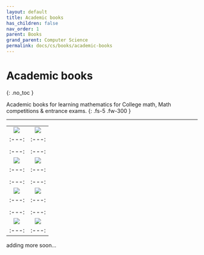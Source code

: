 ```yaml
---
layout: default
title: Academic books
has_children: false
nav_order: 1
parent: Books
grand_parent: Computer Science
permalink: docs/cs/books/academic-books
---
```


# Academic books
{: .no_toc }

Academic books for learning mathematics for College math, Math competitions & entrance exams.
{: .fs-5 .fw-300 }

---

|  |  |
| :---: | :---: |
| <a href="https://www.amazon.in/Book-Proof-Richard-H-Hammack/dp/0989472124?crid=8FK51KDORSU4&keywords=book+of+proof&qid=1643607643&sprefix=book+of+proo%2Caps%2C192&sr=8-1&linkCode=li3&tag=shreyaskali-21&linkId=87b11b35b6bf30b8e0e6dbddf7ea5955&language=en_IN&ref_=as_li_ss_il" target="_blank"><img border="0" src="//ws-in.amazon-adsystem.com/widgets/q?_encoding=UTF8&ASIN=0989472124&Format=_SL250_&ID=AsinImage&MarketPlace=IN&ServiceVersion=20070822&WS=1&tag=shreyaskali-21&language=en_IN" ></a><img src="https://ir-in.amazon-adsystem.com/e/ir?t=shreyaskali-21&language=en_IN&l=li3&o=31&a=0989472124" width="1" height="1" border="0" alt="" style="border:none !important; margin:0px !important;" /> | <a href="https://www.amazon.in/Art-Craft-Problem-Solving-dp-111852313X/dp/111852313X?&linkCode=li3&tag=shreyaskali-21&linkId=3b035c12cd1ed09fc98ac5264bbd8be5&language=en_IN&ref_=as_li_ss_il" target="_blank"><img border="0" src="//ws-in.amazon-adsystem.com/widgets/q?_encoding=UTF8&ASIN=111852313X&Format=_SL250_&ID=AsinImage&MarketPlace=IN&ServiceVersion=20070822&WS=1&tag=shreyaskali-21&language=en_IN" ></a><img src="https://ir-in.amazon-adsystem.com/e/ir?t=shreyaskali-21&language=en_IN&l=li3&o=31&a=111852313X" width="1" height="1" border="0" alt="" style="border:none !important; margin:0px !important;" /> |
| :---: | :---: |
|  |  |
| :---: | :---: |
| <a href="https://www.amazon.in/Calculus-Early-Transcendentals-Course-Mate/dp/8131531899?crid=35Q9J7GLDKFHN&keywords=calculus&qid=1643607836&sprefix=calculus%2Caps%2C221&sr=8-7&linkCode=li3&tag=shreyaskali-21&linkId=367e4e03f1f08f6b5a61e9f8800d90fd&language=en_IN&ref_=as_li_ss_il" target="_blank"><img border="0" src="//ws-in.amazon-adsystem.com/widgets/q?_encoding=UTF8&ASIN=8131531899&Format=_SL250_&ID=AsinImage&MarketPlace=IN&ServiceVersion=20070822&WS=1&tag=shreyaskali-21&language=en_IN" ></a><img src="https://ir-in.amazon-adsystem.com/e/ir?t=shreyaskali-21&language=en_IN&l=li3&o=31&a=8131531899" width="1" height="1" border="0" alt="" style="border:none !important; margin:0px !important;" /> | <a href="https://www.amazon.in/Calculus-Made-Easy-Silvanus-Thompson/dp/0312185480?keywords=calculus+made+easy&qid=1643607968&sprefix=calculus+made+ea%2Caps%2C257&sr=8-2&linkCode=li3&tag=shreyaskali-21&linkId=d36ba878c6aa37263058144298b2129f&language=en_IN&ref_=as_li_ss_il" target="_blank"><img border="0" src="//ws-in.amazon-adsystem.com/widgets/q?_encoding=UTF8&ASIN=0312185480&Format=_SL250_&ID=AsinImage&MarketPlace=IN&ServiceVersion=20070822&WS=1&tag=shreyaskali-21&language=en_IN" ></a><img src="https://ir-in.amazon-adsystem.com/e/ir?t=shreyaskali-21&language=en_IN&l=li3&o=31&a=0312185480" width="1" height="1" border="0" alt="" style="border:none !important; margin:0px !important;" /> |
| :---: | :---: |
|  |  |
| :---: | :---: |
| <a href="https://www.amazon.in/Challenge-Thrill-Pre-College-Mathematics-Krishnamurthy/dp/9386418347?crid=3U3P1CHR7SO63&keywords=challenge+and+thrill+of+pre-college+mathematics&qid=1643608142&sprefix=challenge+and+thri%2Caps%2C222&sr=8-1-spons&psc=1&spLa=ZW5jcnlwdGVkUXVhbGlmaWVyPUEzVUxRMFBKTjhXQTdaJmVuY3J5cHRlZElkPUEwNTUxOTUyMlRUU0RDR09CTzhZRCZlbmNyeXB0ZWRBZElkPUEwOTMwODE5MVJYRFQzV05XS1JFWCZ3aWRnZXROYW1lPXNwX2F0ZiZhY3Rpb249Y2xpY2tSZWRpcmVjdCZkb05vdExvZ0NsaWNrPXRydWU%3D&linkCode=li3&tag=shreyaskali-21&linkId=79ddac4908be34c14d73c353129b64b7&language=en_IN&ref_=as_li_ss_il" target="_blank"><img border="0" src="//ws-in.amazon-adsystem.com/widgets/q?_encoding=UTF8&ASIN=9386418347&Format=_SL250_&ID=AsinImage&MarketPlace=IN&ServiceVersion=20070822&WS=1&tag=shreyaskali-21&language=en_IN" ></a><img src="https://ir-in.amazon-adsystem.com/e/ir?t=shreyaskali-21&language=en_IN&l=li3&o=31&a=9386418347" width="1" height="1" border="0" alt="" style="border:none !important; margin:0px !important;" /> | <a href="https://www.amazon.in/Principles-Techniques-Combinatorics-Chen-Chuan-Chong/dp/9810211392?crid=30WSE4IEAAD4J&keywords=principles+of+combinatorics&qid=1643608232&sprefix=principles+of+combinatorics%2Caps%2C190&sr=8-1&linkCode=li3&tag=shreyaskali-21&linkId=996aaca35176a5f68df864d38f43c897&language=en_IN&ref_=as_li_ss_il" target="_blank"><img border="0" src="//ws-in.amazon-adsystem.com/widgets/q?_encoding=UTF8&ASIN=9810211392&Format=_SL250_&ID=AsinImage&MarketPlace=IN&ServiceVersion=20070822&WS=1&tag=shreyaskali-21&language=en_IN" ></a><img src="https://ir-in.amazon-adsystem.com/e/ir?t=shreyaskali-21&language=en_IN&l=li3&o=31&a=9810211392" width="1" height="1" border="0" alt="" style="border:none !important; margin:0px !important;" /> |
| :---: | :---: |
|  |  |
| :---: | :---: |
| <a href="https://www.amazon.in/Test-Mathematics-10-Level-18/dp/8176711098?crid=8OATTHFBAF8L&keywords=isi+tomato&qid=1643608167&sprefix=isi+tmoto%2Caps%2C185&sr=8-1&linkCode=li3&tag=shreyaskali-21&linkId=0437b14b54821602dbede24da3ab66f0&language=en_IN&ref_=as_li_ss_il" target="_blank"><img border="0" src="//ws-in.amazon-adsystem.com/widgets/q?_encoding=UTF8&ASIN=8176711098&Format=_SL250_&ID=AsinImage&MarketPlace=IN&ServiceVersion=20070822&WS=1&tag=shreyaskali-21&language=en_IN" ></a><img src="https://ir-in.amazon-adsystem.com/e/ir?t=shreyaskali-21&language=en_IN&l=li3&o=31&a=8176711098" width="1" height="1" border="0" alt="" style="border:none !important; margin:0px !important;" /> | <a href="https://www.amazon.in/CMI-Tomato-Balasundar-M/dp/1685541429?crid=2KH9RX5MTN8EC&keywords=cmi+tomato&qid=1643608322&sprefix=cmi+tomato%2Caps%2C271&sr=8-1&linkCode=li3&tag=shreyaskali-21&linkId=b59857c232795f4546fe00a9801a911f&language=en_IN&ref_=as_li_ss_il" target="_blank"><img border="0" src="//ws-in.amazon-adsystem.com/widgets/q?_encoding=UTF8&ASIN=1685541429&Format=_SL250_&ID=AsinImage&MarketPlace=IN&ServiceVersion=20070822&WS=1&tag=shreyaskali-21&language=en_IN" ></a><img src="https://ir-in.amazon-adsystem.com/e/ir?t=shreyaskali-21&language=en_IN&l=li3&o=31&a=1685541429" width="1" height="1" border="0" alt="" style="border:none !important; margin:0px !important;" /> |
| :---: | :---: |

adding more soon...

